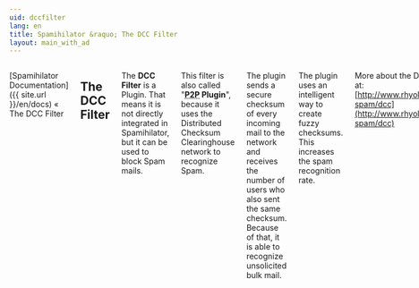 ```yaml
---
uid: dccfilter
lang: en
title: Spamihilator &raquo; The DCC Filter
layout: main_with_ad
---
```


<div class="row">
<div class="twelve columns" markdown="1">

[Spamihilator Documentation]({{ site.url }}/en/docs) &laquo; The DCC Filter

## The DCC Filter

The **DCC Filter** is a Plugin. That means it is not directly integrated in Spamihilator, but it can be used to block Spam mails.

This filter is also called "**<abbr title="Peer to Peer">P2P</abbr> Plugin**", because it uses the Distributed Checksum Clearinghouse network to recognize Spam.

The plugin sends a secure checksum of every incoming mail to the network and receives the number of users who also sent the same checksum. Because of that, it is able to recognize unsolicited bulk mail.

The plugin uses an intelligent way to create fuzzy checksums. This increases the spam recognition rate.

More about the DCC network at: [http://www.rhyolite.com/anti-spam/dcc](http://www.rhyolite.com/anti-spam/dcc)

You can define the DCC servers the filter shall contact. Therefore use the [DCC Filter Settings]({{ site.url }}/en/docs/configdccfilter).

</div>
</div>
